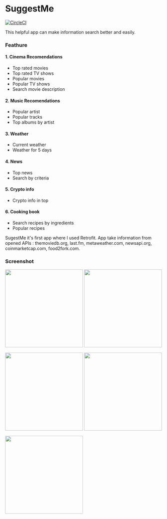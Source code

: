 # SuggestMe

[![CircleCI](https://circleci.com/gh/bohdansushchak/SuggestMe/tree/master.svg?style=svg)](https://circleci.com/gh/bohdansushchak/SuggestMe/tree/master)

This helpful app can make information search better and easily.

### Feathure
#### 1. Cinema Recomendations
  * Top rated movies
  * Top rated TV shows
  * Popular movies
  * Popular TV shows
  * Search movie description
#### 2. Music Recomendations
  * Popular artist
  * Popular tracks
  * Top albums by artist
#### 3. Weather
  * Current weather
  * Weather for 5 days
#### 4. News
  * Top news
  * Search by criteria
#### 5. Crypto info
  * Crypto info in top
#### 6. Cooking book
  * Search recipes by ingredients
  * Popular recipes

SugestMe it's first app where I used Retrofit. App take information from opened APIs : 
themoviedb.org, last.fm, metaweather.com, newsapi.org, coinmarketcap.com, food2fork.com.

### Screenshot
<img src="https://user-images.githubusercontent.com/23574179/46915880-f2d96400-cfba-11e8-9f3a-65d1e450da9a.jpg" width=250/> <img src="https://user-images.githubusercontent.com/23574179/46915903-48157580-cfbb-11e8-8838-54278d7758de.jpg" width=250/>

<img src="https://user-images.githubusercontent.com/23574179/46915910-5bc0dc00-cfbb-11e8-8fd4-48c1a4eec313.jpg" width=250/> <img src="https://user-images.githubusercontent.com/23574179/46915920-9aef2d00-cfbb-11e8-8482-c07fe3374af2.jpg" width=250/>

<img src="https://user-images.githubusercontent.com/23574179/46915914-7eeb8b80-cfbb-11e8-902f-9b4b2153109f.jpg" width=250/>


